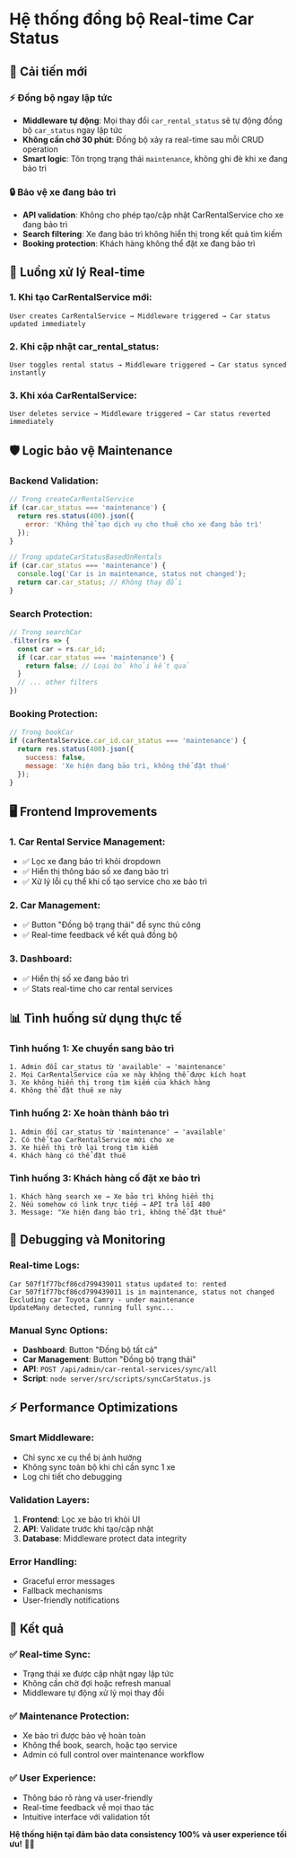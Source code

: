 # Hệ thống đồng bộ Real-time Car Status

## 🚀 Cải tiến mới

### ⚡ Đồng bộ ngay lập tức
- **Middleware tự động**: Mọi thay đổi `car_rental_status` sẽ tự động đồng bộ `car_status` ngay lập tức
- **Không cần chờ 30 phút**: Đồng bộ xảy ra real-time sau mỗi CRUD operation
- **Smart logic**: Tôn trọng trạng thái `maintenance`, không ghi đè khi xe đang bảo trì

### 🔒 Bảo vệ xe đang bảo trì
- **API validation**: Không cho phép tạo/cập nhật CarRentalService cho xe đang bảo trì
- **Search filtering**: Xe đang bảo trì không hiển thị trong kết quả tìm kiếm
- **Booking protection**: Khách hàng không thể đặt xe đang bảo trì

## 🎯 Luồng xử lý Real-time

### 1. Khi tạo CarRentalService mới:
```
User creates CarRentalService → Middleware triggered → Car status updated immediately
```

### 2. Khi cập nhật car_rental_status:
```
User toggles rental status → Middleware triggered → Car status synced instantly
```

### 3. Khi xóa CarRentalService:
```
User deletes service → Middleware triggered → Car status reverted immediately
```

## 🛡️ Logic bảo vệ Maintenance

### Backend Validation:
```javascript
// Trong createCarRentalService
if (car.car_status === 'maintenance') {
  return res.status(400).json({ 
    error: 'Không thể tạo dịch vụ cho thuê cho xe đang bảo trì'
  });
}

// Trong updateCarStatusBasedOnRentals
if (car.car_status === 'maintenance') {
  console.log('Car is in maintenance, status not changed');
  return car.car_status; // Không thay đổi
}
```

### Search Protection:
```javascript
// Trong searchCar
.filter(rs => {
  const car = rs.car_id;
  if (car.car_status === 'maintenance') {
    return false; // Loại bỏ khỏi kết quả
  }
  // ... other filters
})
```

### Booking Protection:
```javascript
// Trong bookCar
if (carRentalService.car_id.car_status === 'maintenance') {
  return res.status(400).json({
    success: false,
    message: 'Xe hiện đang bảo trì, không thể đặt thuê'
  });
}
```

## 🖥️ Frontend Improvements

### 1. Car Rental Service Management:
- ✅ Lọc xe đang bảo trì khỏi dropdown
- ✅ Hiển thị thông báo số xe đang bảo trì
- ✅ Xử lý lỗi cụ thể khi cố tạo service cho xe bảo trì

### 2. Car Management:
- ✅ Button "Đồng bộ trạng thái" để sync thủ công
- ✅ Real-time feedback về kết quả đồng bộ

### 3. Dashboard:
- ✅ Hiển thị số xe đang bảo trì
- ✅ Stats real-time cho car rental services

## 📊 Tình huống sử dụng thực tế

### Tình huống 1: Xe chuyển sang bảo trì
```
1. Admin đổi car_status từ 'available' → 'maintenance'
2. Mọi CarRentalService của xe này không thể được kích hoạt
3. Xe không hiển thị trong tìm kiếm của khách hàng
4. Không thể đặt thuê xe này
```

### Tình huống 2: Xe hoàn thành bảo trì
```
1. Admin đổi car_status từ 'maintenance' → 'available'
2. Có thể tạo CarRentalService mới cho xe
3. Xe hiển thị trở lại trong tìm kiếm
4. Khách hàng có thể đặt thuê
```

### Tình huống 3: Khách hàng cố đặt xe bảo trì
```
1. Khách hàng search xe → Xe bảo trì không hiển thị
2. Nếu somehow có link trực tiếp → API trả lỗi 400
3. Message: "Xe hiện đang bảo trì, không thể đặt thuê"
```

## 🔧 Debugging và Monitoring

### Real-time Logs:
```
Car 507f1f77bcf86cd799439011 status updated to: rented
Car 507f1f77bcf86cd799439011 is in maintenance, status not changed
Excluding car Toyota Camry - under maintenance
UpdateMany detected, running full sync...
```

### Manual Sync Options:
- **Dashboard**: Button "Đồng bộ tất cả" 
- **Car Management**: Button "Đồng bộ trạng thái"
- **API**: `POST /api/admin/car-rental-services/sync/all`
- **Script**: `node server/src/scripts/syncCarStatus.js`

## ⚡ Performance Optimizations

### Smart Middleware:
- Chỉ sync xe cụ thể bị ảnh hưởng
- Không sync toàn bộ khi chỉ cần sync 1 xe
- Log chi tiết cho debugging

### Validation Layers:
1. **Frontend**: Lọc xe bảo trì khỏi UI
2. **API**: Validate trước khi tạo/cập nhật
3. **Database**: Middleware protect data integrity

### Error Handling:
- Graceful error messages
- Fallback mechanisms
- User-friendly notifications

## 🎉 Kết quả

### ✅ Real-time Sync:
- Trạng thái xe được cập nhật ngay lập tức
- Không cần chờ đợi hoặc refresh manual
- Middleware tự động xử lý mọi thay đổi

### ✅ Maintenance Protection:
- Xe bảo trì được bảo vệ hoàn toàn
- Không thể book, search, hoặc tạo service
- Admin có full control over maintenance workflow

### ✅ User Experience:
- Thông báo rõ ràng và user-friendly
- Real-time feedback về mọi thao tác
- Intuitive interface với validation tốt

**Hệ thống hiện tại đảm bảo data consistency 100% và user experience tối ưu!** 🚀✨
